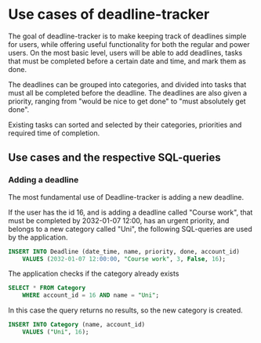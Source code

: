 # Use cases of deadline-tracker

The goal of deadline-tracker is to make keeping track of deadlines simple for users, while offering useful functionality for both the regular and power users. On the most basic level, users will be able to add deadlines, tasks that must be completed before a certain date and time, and mark them as done.  

The deadlines can be grouped into categories, and divided into tasks that must all be completed before the deadline. The deadlines are also given a priority, ranging from "would be nice to get done" to "must absolutely get done". 

Existing tasks can sorted and selected by their categories, priorities and required time of completion.


## Use cases and the respective SQL-queries

### Adding a deadline

The most fundamental use of Deadline-tracker is adding a new deadline. 

If the user has the id 16, and is adding a deadline called "Course work", that must be completed by 2032-01-07 12:00, has an urgent priority, and belongs to a new category called "Uni", the following SQL-queries are used by the application.

~~~~sql
INSERT INTO Deadline (date_time, name, priority, done, account_id)
	VALUES (2032-01-07 12:00:00, "Course work", 3, False, 16);
~~~~

The application checks if the category already exists

~~~~sql
SELECT * FROM Category 
	WHERE account_id = 16 AND name = "Uni";
~~~~

In this case the query returns no results, so the new category is created.
~~~~sql
INSERT INTO Category (name, account_id) 
	VALUES ("Uni", 16);
~~~~

